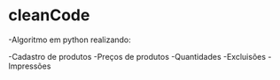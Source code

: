 # cleanCode
-Algoritmo em python realizando:

-Cadastro de produtos
-Preços de produtos
-Quantidades
-Excluisões 
-Impressões
